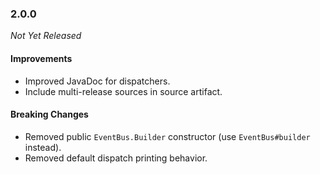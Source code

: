 ### 2.0.0

_Not Yet Released_

#### Improvements

- Improved JavaDoc for dispatchers.
- Include multi-release sources in source artifact.

#### Breaking Changes

- Removed public `EventBus.Builder` constructor (use `EventBus#builder` instead).
- Removed default dispatch printing behavior.